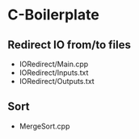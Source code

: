 # C-Boilerplate

## Redirect IO from/to files
* IORedirect/Main.cpp
* IORedirect/Inputs.txt
* IORedirect/Outputs.txt

## Sort

* MergeSort.cpp
